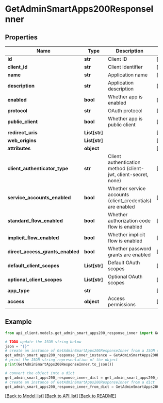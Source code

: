 # GetAdminSmartApps200ResponseInner


## Properties

Name | Type | Description | Notes
------------ | ------------- | ------------- | -------------
**id** | **str** | Client ID | [optional] 
**client_id** | **str** | Client identifier | [optional] 
**name** | **str** | Application name | [optional] 
**description** | **str** | Application description | [optional] 
**enabled** | **bool** | Whether app is enabled | [optional] 
**protocol** | **str** | OAuth protocol | [optional] 
**public_client** | **bool** | Whether app is public client | [optional] 
**redirect_uris** | **List[str]** |  | [optional] 
**web_origins** | **List[str]** |  | [optional] 
**attributes** | **object** |  | [optional] 
**client_authenticator_type** | **str** | Client authentication method (client-jwt, client-secret, none) | [optional] 
**service_accounts_enabled** | **bool** | Whether service accounts (client_credentials) are enabled | [optional] 
**standard_flow_enabled** | **bool** | Whether authorization code flow is enabled | [optional] 
**implicit_flow_enabled** | **bool** | Whether implicit flow is enabled | [optional] 
**direct_access_grants_enabled** | **bool** | Whether password grants are enabled | [optional] 
**default_client_scopes** | **List[str]** | Default OAuth scopes | [optional] 
**optional_client_scopes** | **List[str]** | Optional OAuth scopes | [optional] 
**app_type** | **str** |  | [optional] 
**access** | **object** | Access permissions | [optional] 

## Example

```python
from api_client.models.get_admin_smart_apps200_response_inner import GetAdminSmartApps200ResponseInner

# TODO update the JSON string below
json = "{}"
# create an instance of GetAdminSmartApps200ResponseInner from a JSON string
get_admin_smart_apps200_response_inner_instance = GetAdminSmartApps200ResponseInner.from_json(json)
# print the JSON string representation of the object
print(GetAdminSmartApps200ResponseInner.to_json())

# convert the object into a dict
get_admin_smart_apps200_response_inner_dict = get_admin_smart_apps200_response_inner_instance.to_dict()
# create an instance of GetAdminSmartApps200ResponseInner from a dict
get_admin_smart_apps200_response_inner_from_dict = GetAdminSmartApps200ResponseInner.from_dict(get_admin_smart_apps200_response_inner_dict)
```
[[Back to Model list]](../README.md#documentation-for-models) [[Back to API list]](../README.md#documentation-for-api-endpoints) [[Back to README]](../README.md)


